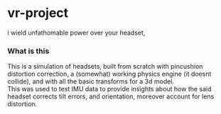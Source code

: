 # vr-project

i wield unfathomable power over your headset,

### What is this
This is a simulation of headsets, built from scratch with pincushion distortion correction, a (somewhat) working physics engine (it doesnt collide), and with all the basic transforms for a 3d model.<br>
This was used to test IMU data to provide insights about how the said headset corrects tilt errors, and orientation, moreover account for lens distortion.
